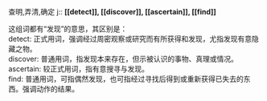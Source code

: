 查明,弄清,确定
j:: **[[detect]], [[discover]], [[ascertain]], [[find]]**

这组词都有“发现”的意思，其区别是：  
detect: 正式用词，强调经过周密观察或研究而有所获得和发现，尤指发现有意隐藏之物。  
discover: 普通用词，指发现本来存在，但示被认识的事物、真理或情况。  
ascertain: 较正式用词，指有意搜寻与发现。  
find: 普通用词，可指偶然发现，也可指经过寻找后得到或重新获得已失去的东西。强调动作的结果。